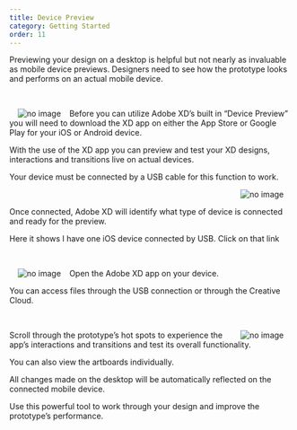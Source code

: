 ```yaml
---
title: Device Preview
category: Getting Started
order: 11
---
```


Previewing your design on a desktop is helpful but not nearly as invaluable as mobile device previews. Designers need to see how the prototype looks and performs on an actual mobile device.   

&nbsp;  

<img style="padding: 0px 15px; float: left" src="https://iwilfried.github.io/Adobe-XD-eBook/images/XD-Device-Preview-01.png" alt="no image" />Before you can utilize Adobe XD’s built in “Device Preview” you will need to download the XD app on either the App Store or Google Play for your iOS or Android device.  

With the use of the XD app you can preview and test your XD designs, interactions and transitions live on actual devices. 

Your device must be connected by a USB cable for this function to work.

<img style="padding: 0px 15px; float: right" src="https://iwilfried.github.io/Adobe-XD-eBook/images/XD-Device-Preview-02.png" alt="no image" />  

&nbsp;  

Once connected, Adobe XD will identify what type of device is connected and ready for the preview.  

Here it shows I have one iOS device connected by USB. Click on that link  

&nbsp;  

<img style="padding: 0px 15px; float: left" src="https://iwilfried.github.io/Adobe-XD-eBook/images/XD-Device-Preview-03.png" alt="no image" />Open the Adobe XD app 
on your device.  

You can access files through the USB connection or through the Creative Cloud.

&nbsp;  

<img style="padding: 0px 15px; float: right" src="https://iwilfried.github.io/Adobe-XD-eBook/images/XD-Device-Preview-03.png" alt="no image" />Scroll through the prototype’s hot spots to experience the app’s interactions and transitions and test its overall functionality.

You can also view the artboards individually. 

All changes made on the desktop will be automatically reflected on the connected mobile device.

Use this powerful tool to work through your design and improve the prototype’s performance.
